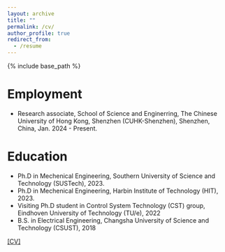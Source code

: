 ```yaml
---
layout: archive
title: ""
permalink: /cv/
author_profile: true
redirect_from:
  - /resume
---
```


{% include base_path %}

Employment
======
* Research associate, School of Science and Enginerring, The Chinese University of Hong Kong, Shenzhen (CUHK-Shenzhen), Shenzhen, China, Jan. 2024 - Present.


Education
======
* Ph.D in Mechenical Engineering, Southern University of Science and Technology (SUSTech), 2023.
* Ph.D in Mechenical Engineering, Harbin Institute of Technology (HIT), 2023.
* Visiting Ph.D student in Control System Technology (CST) group, Eindhoven  University of Technology (TU/e), 2022
* B.S. in Electrical Engineering, Changsha University of Science and Technology (CSUST), 2018




[[CV]](https://drive.google.com/file/d/1E6scooxp6PvMVqXhOSP-zhtGnmKI3L5e/view?usp=sharing)
